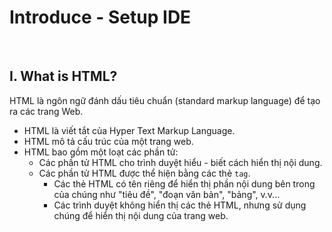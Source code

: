 # Introduce - Setup IDE

<br />

## I. What is HTML?

HTML là ngôn ngữ đánh dấu tiêu chuẩn (standard markup language) để tạo ra các trang Web.

- HTML là viết tắt của Hyper Text Markup Language.
- HTML mô tả cấu trúc của một trang web.
- HTML bao gồm một loạt các phần tử:
  - Các phần tử HTML cho trình duyệt hiểu - biết cách hiển thị nội dung.
  - Các phần tử HTML được thể hiện bằng các thẻ `tag`.
    - Các thẻ HTML có tên riêng để hiển thị phần nội dung bên trong của chúng như "tiêu đề", "đoạn văn bản", "bảng", v.v...
    - Các trình duyệt không hiển thị các thẻ HTML, nhưng sử dụng chúng để hiển thị nội dung của trang web.
